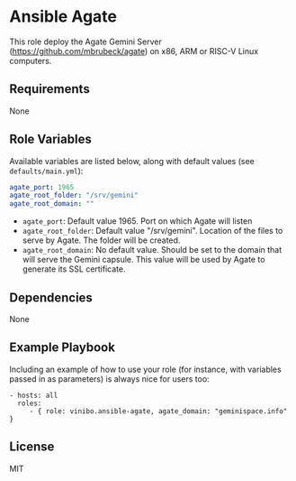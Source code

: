Ansible Agate
=========

This role deploy the Agate Gemini Server (https://github.com/mbrubeck/agate) on x86, ARM or RISC-V Linux computers.

Requirements
------------

None

Role Variables
--------------

Available variables are listed below, along with default values (see `defaults/main.yml`):
```yaml
agate_port: 1965
agate_root_folder: "/srv/gemini"
agate_root_domain: ""
```

- `agate_port`: Default value 1965. Port on which Agate will listen
- `agate_root_folder`: Default value "/srv/gemini". Location of the files to serve by Agate. The folder will be created.
- `agate_root_domain`: No default value. Should be set to the domain that will serve the Gemini capsule. This value will be used by Agate to generate its SSL certificate.

Dependencies
------------

None

Example Playbook
----------------

Including an example of how to use your role (for instance, with variables passed in as parameters) is always nice for users too:

    - hosts: all
      roles:
         - { role: vinibo.ansible-agate, agate_domain: "geminispace.info" }

License
-------

MIT

